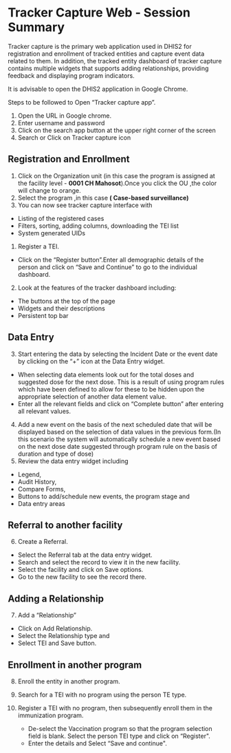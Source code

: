 # Tracker Capture Web - Session Summary

Tracker capture is the primary web application used in DHIS2 for registration and enrollment of tracked entities and capture event data related to them. In addition, the tracked entity dashboard of tracker capture contains multiple widgets that supports adding relationships, providing feedback and displaying program indicators.

It is advisable to open the DHIS2 application in Google Chrome.

Steps to be followed to Open “Tracker capture app”.

1. Open the URL in Google chrome.
2. Enter username and password
3. Click on the search app button at the upper right corner of the screen
4. Search or Click on Tracker capture icon

## Registration and Enrollment

1. Click on the Organization unit (in this case the program is assigned at the facility level - **0001 CH Mahosot**).Once you click the OU ,the color will change to orange.
2. Select the program ,in this case  **( Case-based surveillance)**
3. You can now see tracker capture interface with 
*  Listing of the registered cases
* Filters, sorting, adding columns, downloading the TEI list
* System generated UIDs
1. Register a TEI. 
* Click on the “Register button”.Enter all demographic details of the person and click on “Save and Continue” to go to the individual dashboard.
2. Look at the  features of the tracker dashboard including:
* The buttons at the top of the page
* Widgets and their descriptions
* Persistent top bar

## Data Entry

3. Start entering the data by selecting the Incident Date or the event date by clicking on the “+” icon at the Data Entry widget.
* When selecting data elements look out for the total doses and suggested dose for the next dose. This is a result of using program rules which have been defined to allow for these to be hidden upon the appropriate selection of another data element value. 
* Enter all the relevant fields and click on “Complete button” after entering all relevant values.
4. Add a new event on the basis of the next scheduled date that will be displayed based on the selection of data values in the previous form.(In this scenario the system will automatically schedule a new event based on the next dose date suggested through program rule on the basis of duration and type of dose)
5. Review the data entry widget including
* Legend, 
* Audit History, 
* Compare Forms, 
* Buttons to add/schedule new events, the program stage and 
* Data entry areas

## Referral to another facility

6. Create a Referral.
* Select the Referral tab at the data entry widget.
* Search and select the record to view it in the new facility.
* Select the facility and click on Save options.
* Go to the new facility to see the record there.

## Adding a Relationship

7. Add a “Relationship”
* Click on Add Relationship.
* Select the Relationship type and 
* Select TEI and Save button.

## Enrollment in another program

8. Enroll the entity in another program.
9. Search for a TEI with no program using the person TE type. 
10. Register a TEI with no program, then subsequently enroll them in the immunization program. 

    * De-select the Vaccination program so that the program selection field is blank. Select the person TEI type and click on “Register". 
    * Enter the details and Select “Save and continue".